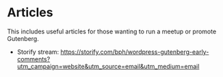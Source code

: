 # Articles

This includes useful articles for those wanting to run a meetup or promote Gutenberg.

- Storify stream: https://storify.com/bph/wordpress-gutenberg-early-comments?utm_campaign=website&utm_source=email&utm_medium=email

